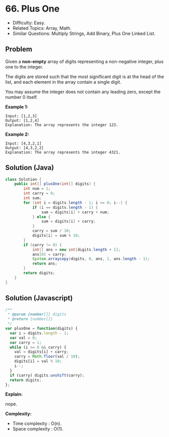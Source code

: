 # 66. Plus One

- Difficulty: Easy.
- Related Topics: Array, Math.
- Similar Questions: Multiply Strings, Add Binary, Plus One Linked List.

## Problem

Given a **non-empty** array of digits representing a non-negative integer, plus one to the integer.

The digits are stored such that the most significant digit is at the head of the list, and each element in the array contain a single digit.

You may assume the integer does not contain any leading zero, except the number 0 itself.

**Example 1:**

```
Input: [1,2,3]
Output: [1,2,4]
Explanation: The array represents the integer 123.
```

**Example 2:**

```
Input: [4,3,2,1]
Output: [4,3,2,2]
Explanation: The array represents the integer 4321.
```

## Solution (Java)
```java
class Solution {
    public int[] plusOne(int[] digits) {
        int num = 1;
        int carry = 0;
        int sum;
        for (int i = digits.length - 1; i >= 0; i--) {
            if (i == digits.length - 1) {
                sum = digits[i] + carry + num;
            } else {
                sum = digits[i] + carry;
            }
            carry = sum / 10;
            digits[i] = sum % 10;
        }
        if (carry != 0) {
            int[] ans = new int[digits.length + 1];
            ans[0] = carry;
            System.arraycopy(digits, 0, ans, 1, ans.length - 1);
            return ans;
        }
        return digits;
    }
}
```

## Solution (Javascript)

```javascript
/**
 * @param {number[]} digits
 * @return {number[]}
 */
var plusOne = function(digits) {
  var i = digits.length - 1;
  var val = 0;
  var carry = 1;
  while (i >= 0 && carry) {
    val = digits[i] + carry;
    carry = Math.floor(val / 10);
    digits[i] = val % 10;
    i--;
  }
  if (carry) digits.unshift(carry);
  return digits;
};
```

**Explain:**

nope.

**Complexity:**

* Time complexity : O(n).
* Space complexity : O(1).
